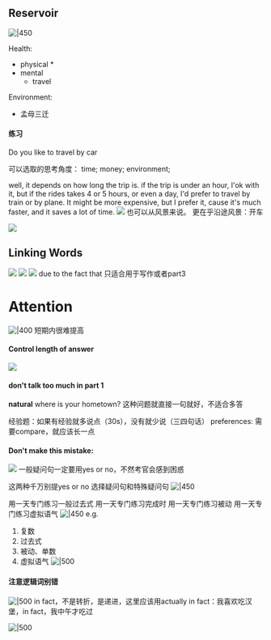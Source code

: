 ## Reservoir
![|450](http://43.143.166.98:2212/2023/01/13/fd44f5db815ab.png)

Health:
* physical
	* 
* mental
	* travel

Environment:
* 孟母三迁

#### 练习
Do you like to travel by car

可以选取的思考角度：
time;
money;
environment;

well, it depends on how long the trip is. if the trip is under an hour, I'ok with it, but if the rides takes 4 or 5 hours, or even a day, I'd prefer to travel by train or by plane. It might be more expensive, but I prefer it, cause it's much faster, and it saves a lot of time.
![](http://43.143.166.98:2212/2023/01/19/61a0bfa79235f.png)
也可以从风景来说。
更在乎沿途风景：开车

![](http://43.143.166.98:2212/2023/01/19/7b1a00fc7c778.png)

## Linking Words
![](http://43.143.166.98:2212/2023/01/19/65fac25702aca.png)
![](http://43.143.166.98:2212/2023/01/20/5a2b15a446150.png)
![](http://43.143.166.98:2212/2023/01/20/caef54d2ea21c.png)
due to the fact that 只适合用于写作或者part3

# Attention
![|400](http://43.143.166.98:2212/2023/01/20/c163b54d3dbb3.png)
短期内很难提高

#### Control length of answer
![](http://43.143.166.98:2212/2023/01/20/3e01f6b5f2eb5.png)
#### don't talk too much in part 1
**natural**
where is your hometown?
这种问题就直接一句就好，不适合多答

经验题：如果有经验就多说点（30s），没有就少说（三四句话）
preferences: 需要compare，就应该长一点

#### Don't make this mistake:
![](http://43.143.166.98:2212/2023/01/20/7a831dc883370.png)
一般疑问句一定要用yes or no，不然考官会感到困惑

这两种千万别提yes or no
选择疑问句和特殊疑问句
![|450](http://43.143.166.98:2212/2023/01/20/09effa8f085ed.png)

用一天专门练习一般过去式
用一天专门练习完成时
用一天专门练习被动
用一天专门练习虚拟语气
![|450](http://43.143.166.98:2212/2023/01/20/959b881714ebc.png)
e.g.
1. 复数
2. 过去式
3. 被动、单数
4. 虚拟语气
![|500](http://43.143.166.98:2212/2023/01/20/66d114dd832cb.png)

#### 注意逻辑词别错
![|500](http://43.143.166.98:2212/2023/01/20/c9ec9236e3500.png)
in fact，不是转折，是递进，这里应该用actually
in fact：我喜欢吃汉堡，in fact，我中午才吃过

![|500](http://43.143.166.98:2212/2023/01/20/9227486a7c190.png)

